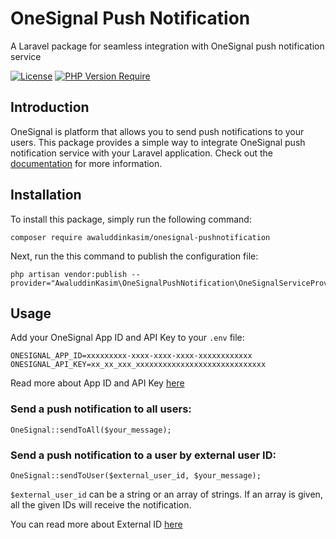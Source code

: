 
# OneSignal Push Notification
A Laravel package for seamless integration with OneSignal push notification service

[![License](https://poser.pugx.org/awaluddinkasim/onesignal-pushnotification/license)](https://github.com/awaluddinkasim/onesignal-pushnotification/blob/main/README.md) [![PHP Version Require](https://poser.pugx.org/awaluddinkasim/onesignal-pushnotification/require/php)](https://github.com/awaluddinkasim/onesignal-pushnotification)

## Introduction
OneSignal is platform that allows you to send push notifications to your users. This package provides a simple way to integrate OneSignal push notification service with your Laravel application. Check out the [documentation](https://documentation.onesignal.com/docs) for more information.

## Installation
To install this package, simply run the following command:

    composer require awaluddinkasim/onesignal-pushnotification
 
Next, run the this command to publish the configuration file:

    php artisan vendor:publish --provider="AwaluddinKasim\OneSignalPushNotification\OneSignalServiceProvider"

## Usage
Add your OneSignal App ID and API Key to your `.env` file:

    ONESIGNAL_APP_ID=xxxxxxxxx-xxxx-xxxx-xxxx-xxxxxxxxxxxx
    ONESIGNAL_API_KEY=xx_xx_xxx_xxxxxxxxxxxxxxxxxxxxxxxxxxxxx

Read more about App ID and API Key [here](https://documentation.onesignal.com/docs/keys-and-ids#app-id)

### Send a push notification to all users:

    OneSignal::sendToAll($your_message); 

### Send a push notification to a user by external user ID:

    OneSignal::sendToUser($external_user_id, $your_message);

`$external_user_id` can be a string or an array of strings. If an array is given, all the given IDs will receive the notification.

You can read more about External ID [here](https://documentation.onesignal.com/docs/users#external-id)

